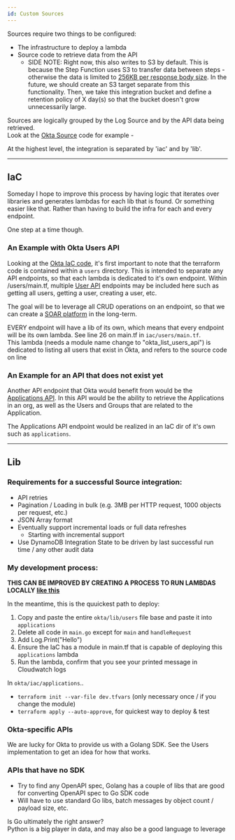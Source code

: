 ```yaml
---
id: Custom Sources
---
```


Sources require two things to be configured:

- The infrastructure to deploy a lambda
- Source code to retrieve data from the API
    - SIDE NOTE: Right now, this also writes to S3 by default. This is because the Step Function uses S3 to transfer data between steps - otherwise the data is limited to [256KB per response body size](https://aws.amazon.com/about-aws/whats-new/2020/09/aws-step-functions-increases-payload-size-to-256kb/). In the future, we should create an S3 target separate from this functionality. Then, we take this integration bucket and define a retention policy of 
    X day(s) so that the bucket doesn't grow unnecessarily large.


Sources are logically grouped by the Log Source and by the API data being retrieved. <br />
Look at the [Okta Source](https://github.com/kai-ten/Circulate/tree/master/integrations/sources/okta) code for example -

At the highest level, the integration is separated by 'iac' and by 'lib'.

---

## IaC

Someday I hope to improve this process by having logic that iterates over libraries and generates lambdas for each lib that is found. Or something easier like that. 
Rather than having to build the infra for each and every endpoint.

One step at a time though.

### An Example with Okta Users API

Looking at the [Okta IaC code](https://github.com/kai-ten/Circulate/tree/master/integrations/sources/okta/iac/users), it's first important to note that the terraform code 
is contained within a `users` directory. This is intended to separate any API endpoints, so that each lambda is dedicated to it's own endpoint. Within /users/main.tf, multiple [User API](https://developer.okta.com/docs/reference/api/users/) endpoints may be included here such as getting all users, getting a user, creating a user, etc.

The goal will be to leverage all CRUD operations on an endpoint, so that we can create a [SOAR platform](https://www.gartner.com/en/information-technology/glossary/security-orchestration-automation-response-soar) in the long-term.

EVERY endpoint will have a lib of its own, which means that every endpoint will be its own lambda. See line 26 on main.tf in `iac/users/main.tf`. <br />
This lambda (needs a module name change to "okta_list_users_api") is dedicated to listing all users that exist in Okta, and refers to the source code on line 


### An Example for an API that does not exist yet

Another API endpoint that Okta would benefit from would be the [Applications API](https://developer.okta.com/docs/reference/api/apps/). In this API would be the ability to retrieve the Applications in an org, as well as the Users and Groups that are related to the Application. 

The Applications API endpoint would be realized in an IaC dir of it's own such as `applications`. 

---

## Lib

### Requirements for a successful Source integration:

- API retries
- Pagination / Loading in bulk (e.g. 3MB per HTTP request, 1000 objects per request, etc.)
- JSON Array format
- Eventually support incremental loads or full data refreshes
    - Starting with incremental support
- Use DynamoDB Integration State to be driven by last successful run time / any other audit data

### My development process:

__THIS CAN BE IMPROVED BY CREATING A PROCESS TO RUN LAMBDAS LOCALLY [like this](https://levelup.gitconnected.com/run-go-aws-lambda-locally-with-localstack-and-serverless-framework-5c80894f389c)__

In the meantime, this is the quuickest path to deploy:

1. Copy and paste the entire `okta/lib/users` file base and paste it into `applications`
2. Delete all code in `main.go` except for `main` and `handleRequest`
3. Add Log.Print("Hello")
4. Ensure the IaC has a module in main.tf that is capable of deploying this `applications` lambda
5. Run the lambda, confirm that you see your printed message in Cloudwatch logs

In `okta/iac/applications`..

- `terraform init --var-file dev.tfvars` (only necessary once / if you change the module)
- `terraform apply --auto-approve`, for quickest way to deploy & test


### Okta-specific APIs

We are lucky for Okta to provide us with a Golang SDK. See the Users implementation to get an idea for how that works.


### APIs that have no SDK

- Try to find any OpenAPI spec, Golang has a couple of libs that are good for converting OpenAPI spec to Go SDK code
- Will have to use standard Go libs, batch messages by object count / payload size, etc.


Is Go ultimately the right answer? <br />
Python is a big player in data, and may also be a good language to leverage

